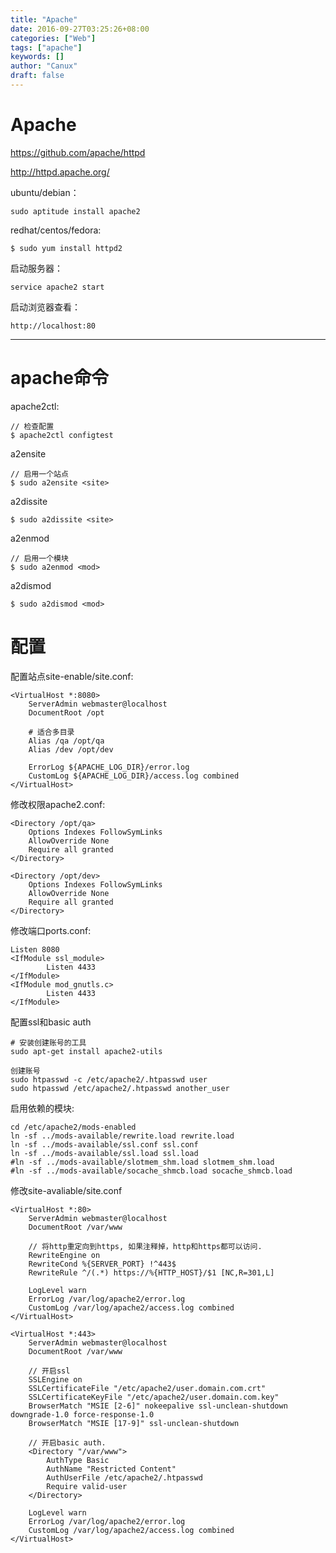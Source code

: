 ```yaml
---
title: "Apache"
date: 2016-09-27T03:25:26+08:00
categories: ["Web"]
tags: ["apache"]
keywords: []
author: "Canux"
draft: false
---
```


# Apache

<https://github.com/apache/httpd>

<http://httpd.apache.org/>

ubuntu/debian：

    sudo aptitude install apache2

redhat/centos/fedora:

    $ sudo yum install httpd2

启动服务器：

    service apache2 start

启动浏览器查看：

    http://localhost:80

***

# apache命令

apache2ctl:

    // 检查配置
    $ apache2ctl configtest

a2ensite

    // 启用一个站点
    $ sudo a2ensite <site>

a2dissite

    $ sudo a2dissite <site>

a2enmod

    // 启用一个模块
    $ sudo a2enmod <mod>

a2dismod

    $ sudo a2dismod <mod>

# 配置    

配置站点site-enable/site.conf:

    <VirtualHost *:8080>
        ServerAdmin webmaster@localhost
        DocumentRoot /opt

        # 适合多目录
        Alias /qa /opt/qa
        Alias /dev /opt/dev

        ErrorLog ${APACHE_LOG_DIR}/error.log
        CustomLog ${APACHE_LOG_DIR}/access.log combined
    </VirtualHost>

修改权限apache2.conf:

    <Directory /opt/qa>
        Options Indexes FollowSymLinks
        AllowOverride None
        Require all granted
    </Directory>

    <Directory /opt/dev>
        Options Indexes FollowSymLinks
        AllowOverride None
        Require all granted
    </Directory>

修改端口ports.conf:

    Listen 8080
    <IfModule ssl_module>
            Listen 4433
    </IfModule>
    <IfModule mod_gnutls.c>
            Listen 4433
    </IfModule>

配置ssl和basic auth

    # 安装创建账号的工具
    sudo apt-get install apache2-utils

    创建账号
    sudo htpasswd -c /etc/apache2/.htpasswd user
    sudo htpasswd /etc/apache2/.htpasswd another_user

启用依赖的模块:

    cd /etc/apache2/mods-enabled
    ln -sf ../mods-available/rewrite.load rewrite.load
    ln -sf ../mods-available/ssl.conf ssl.conf
    ln -sf ../mods-available/ssl.load ssl.load
    #ln -sf ../mods-available/slotmem_shm.load slotmem_shm.load
    #ln -sf ../mods-available/socache_shmcb.load socache_shmcb.load

修改site-avaliable/site.conf

    <VirtualHost *:80>
        ServerAdmin webmaster@localhost
        DocumentRoot /var/www

        // 将http重定向到https, 如果注释掉，http和https都可以访问.
        RewriteEngine on
        RewriteCond %{SERVER_PORT} !^443$
        RewriteRule ^/(.*) https://%{HTTP_HOST}/$1 [NC,R=301,L]

        LogLevel warn
        ErrorLog /var/log/apache2/error.log
        CustomLog /var/log/apache2/access.log combined
    </VirtualHost>

    <VirtualHost *:443>
        ServerAdmin webmaster@localhost
        DocumentRoot /var/www

        // 开启ssl
        SSLEngine on
        SSLCertificateFile "/etc/apache2/user.domain.com.crt"
        SSLCertificateKeyFile "/etc/apache2/user.domain.com.key"
        BrowserMatch "MSIE [2-6]" nokeepalive ssl-unclean-shutdown downgrade-1.0 force-response-1.0
        BrowserMatch "MSIE [17-9]" ssl-unclean-shutdown

        // 开启basic auth.
        <Directory "/var/www">
            AuthType Basic
            AuthName "Restricted Content"
            AuthUserFile /etc/apache2/.htpasswd
            Require valid-user
        </Directory>

        LogLevel warn
        ErrorLog /var/log/apache2/error.log
        CustomLog /var/log/apache2/access.log combined
    </VirtualHost>